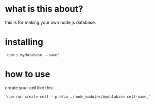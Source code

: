 # what is this about?

this is for making your own node js database.

# installing

```
'npm i mydatabase --save'
```

# how to use

create your cell like this:
```
'npm run create-cell --prefix ./node_modules/mydatabase cell-name_'
```
